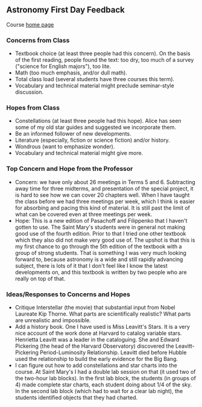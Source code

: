 ## Astronomy First Day Feedback

Course [home page](./)

### Concerns from Class

* Textbook choice (at least three people had this concern). On the basis of the first reading, people found the text: too dry, too much of a survey ("science for English majors"), too lite.
* Math (too much emphasis, and/or dull math).
* Total class load (several students have three courses this term).
* Vocabulary and technical material might preclude seminar-style discussion.

### Hopes from Class

* Constellations (at least three people had this hope). Alice has seen some of my old star guides and suggested we incorporate them.
* Be an informed follower of new developments.
* Literature (especially, fiction or science fiction) and/or history.
* Wondrous (want to emphasize wonder).
* Vocabulary and technical material might give more.

### Top Concern and Hope from the Professor

* Concern: we have only about 26 meetings in Terms 5 and 6. Subtracting away time for three midterms, and presentation of the special project, it is hard to see how we can cover 20 chapters well. When I have taught the class before we had three meetings per week, which I think is easier for absorbing and pacing this kind of material. It is still past the limit of what can be covered even at three meetings per week.
* Hope: This is a new edition of Pasachoff and Filippenko that I haven't gotten to use. The Saint Mary's students were in general not making good use of the fourth edition. Prior to that I tried one other textbook which they also did not make very good use of. The upshot is that this is my first chance to go through the 5th edition of the textbook with a group of strong students. That is something I was very much looking forward to, because astronomy is a wide and still rapidly advancing subject, there is lots of it that I don't feel like I know the latest developments on, and this textbook is written by two people who are really on top of that.

### Ideas/Responses to Concerns and Hopes

* Critique Interstellar (the movie) that substantial input from Nobel Laureate Kip Thorne. What parts are scientifically realistic? What parts are unrealistic and impossible.
* Add a history book. One I have used is Miss Leavitt's Stars. It is a very nice account of the work done at Harvard to catalog variable stars. Henrietta Leavitt was a leader in the cataloguing. She and Edward Pickering (the head of the Harvard Observatory) discovered the Leavitt-Pickering Period-Luminosity Relationship. Leavitt died before Hubble used the relationship to build the early evidence for the Big Bang.
* I can figure out how to add constellations and star charts into the course. At Saint Mary's I had a double lab session on that (it used two of the two-hour lab blocks). In the first lab block, the students (in groups of 4) made complete star charts, each student doing about 1/4 of the sky. In the second lab block (which had to wait for a clear lab night), the students identified objects that they had charted.
